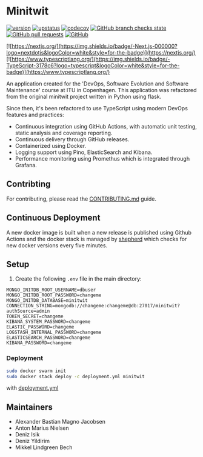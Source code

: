 # Minitwit

[![version](https://img.shields.io/github/v/release/AlexBMJ/minitwit?logo=Docker&style=for-the-badge)](https://github.com/AlexBMJ/minitwit/pkgs/container/minitwit)
[![upstatus](https://img.shields.io/website?down_color=darkred&down_message=offline&style=for-the-badge&up_message=online&logo=Firefox%20Browser&logoColor=white&url=http%3A%2F%2Fminitwit.waygroup.net)](http://minitwit.waygroup.net)
[![codecov](https://img.shields.io/codecov/c/github/AlexBMJ/minitwit?color=dark&logo=Codecov&logoColor=white&style=for-the-badge&token=UV548SE99L)](https://app.codecov.io/gh/AlexBMJ/minitwit/)
[![GitHub branch checks state](https://img.shields.io/github/checks-status/AlexBMJ/minitwit/main?logo=GitHub&style=for-the-badge)](https://github.com/AlexBMJ/minitwit/actions)
[![GitHub pull requests](https://img.shields.io/github/issues-pr-raw/AlexBMJ/minitwit?label=Pull%20Requests&style=for-the-badge)](https://github.com/AlexBMJ/minitwit/pulls)
[![GitHub](https://img.shields.io/github/license/AlexBMJ/minitwit?style=for-the-badge)](/LICENSE)

[![https://nextjs.org/](https://img.shields.io/badge/-Next.js-000000?logo=nextdotjs&logoColor=white&style=for-the-badge)](https://nextjs.org/)
[![https://www.typescriptlang.org/](https://img.shields.io/badge/-TypeScript-3178c6?logo=typescript&logoColor=white&style=for-the-badge)](https://www.typescriptlang.org/)

An application created for the 'DevOps, Software Evolution and Software Maintenance' course at ITU in Copenhagen. This application was refactored from the original minitwit project written in Python using flask.

Since then, it's been refactored to use TypeScript using modern DevOps features and practices:

- Continuous integration using GitHub Actions, with automatic unit testing, static analysis and coverage reporting.
- Continuous delivery through GitHub releases.
- Containerized using Docker.
- Logging support using Pino, ElasticSearch and Kibana.
- Performance monitoring using Promethus which is integrated through Grafana.

## Contribting

For contributing, please read the [CONTRIBUTING.md](/CONTRIBUTING.md) guide.

## Continuous Deployment

A new docker image is built when a new release is published using Github Actions and the docker stack is managed by [shepherd](https://github.com/djmaze/shepherd) which checks for new docker versions every five minutes.

## Setup

1. Create the following `.env` file in the main directory:

  ```
  MONGO_INITDB_ROOT_USERNAME=dbuser
  MONGO_INITDB_ROOT_PASSWORD=changeme
  MONGO_INITDB_DATABASE=minitwit
  CONNECTION_STRING=mongodb://changeme:changeme@db:27017/minitwit?authSource=admin
  TOKEN_SECRET=changeme
  KIBANA_SYSTEM_PASSWORD=changeme
  ELASTIC_PASSWORD=changeme
  LOGSTASH_INTERNAL_PASSWORD=changeme
  ELASTICSEARCH_PASSWORD=changeme
  KIBANA_PASSWORD=changeme
  ```

### Deployment

```bash
sudo docker swarm init
sudo docker stack deploy -c deployment.yml minitwit
```

with [deployment.yml](/deployment.yml)

## Maintainers

- Alexander Bastian Magno Jacobsen
- Anton Marius Nielsen
- Deniz Isik
- Deniz Yildirim
- Mikkel Lindgreen Bech
